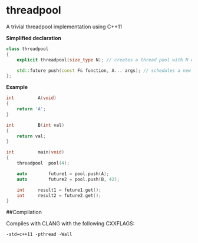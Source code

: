 threadpool
==========

A trivial threadpool implementation using C++11

**Simplified declaration**
```c++
class threadpool
{
	explicit threadpool(size_type N); // creates a thread pool with N waiting threads

	std::future	push(const F& function, A... args); // schedules a new task
};
```

**Example**
```c++
int			A(void)
{
	return 'A';
}

int			B(int val)
{
	return val;
}

int			main(void)
{
	threadpool	pool(4);

	auto		future1 = pool.push(A);
	auto		future2 = pool.push(B, 42);

	int		result1 = future1.get();
	int		result2 = future2.get();
}
```

##Compilation

Compiles with CLANG with the following CXXFLAGS:

```shell
-std=c++11 -pthread -Wall
```
